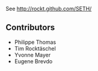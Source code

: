 See http://rockt.github.com/SETH/

## Contributors
- Philippe Thomas
- Tim Rocktäschel
- Yvonne Mayer
- Eugene Brevdo
